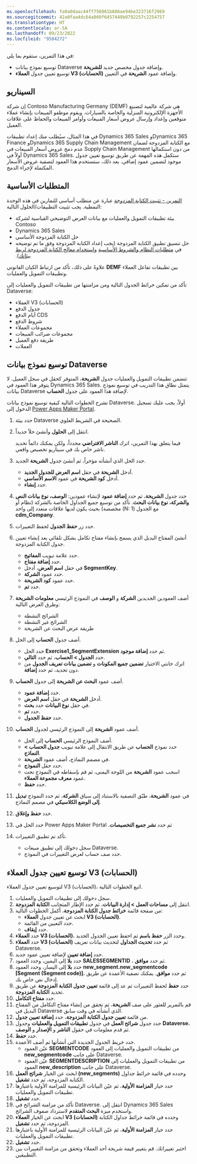 ```yaml
---
ms.openlocfilehash: fa0a0daac44ff756061b886ae94be323716f2969
ms.sourcegitcommit: 42a0faa4dc64a860f6457449b0792257c2254757
ms.translationtype: HT
ms.contentlocale: ar-SA
ms.lasthandoff: 09/23/2022
ms.locfileid: "9584272"
---
```

في هذا التمرين، ستقوم بما يلي:

- توسيع نموذج بيانات Dataverse وإضافة جدول مخصص جديد **للشريحة**.
- توسيع تعيين جدول **العملاء V3 (الحسابات)** وإضافة عمود **الشريحة** في التعيين.

## <a name="scenario"></a>السيناريو

إن شركة Contoso Manufacturing Germany ‏(DEMF) هي شركة عالمية لتصنيع الأجهزة الإلكترونية المنزلية والخاصة بالسيارات. ويقوم موظفو المبيعات بإنشاء عملاء متوقعين وإعداد وإرسال عروض أسعار المبيعات وأوامر المبيعات والحفاظ على علاقات العميل.

في هذا المثال، سيُطلب منك إعداد تطبيقات Dynamics 365 Sales وDynamics 365 Finance وDynamics 365 Supply Chain Management مع الكتابة المزدوجة لضمان عدم دمج عروض أسعار المبيعات في Supply Chain Management من دون استكمالها أولاً في Dynamics 365 Sales. ستكمل هذه المهمة عن طريق توسيع تعيين جدول موجود لتضمين عمود إضافي. بعد ذلك، ستستخدم هذا العمود لتصفية عروض الأسعار المكتملة لإجراء الدمج.

## <a name="prerequisites"></a>المتطلبات الأساسية 
[التمرين - تثبيت الكتابة المزدوجة](/training/modules/key-concepts-integrate-finance-operations-power-platform/exercise-install-dual-write/?azure-portal=true) عبارة عن متطلب أساسي للتمارين في هذه الوحدة النمطية. يجب تثبيت التطبيقات/الحلول التالية:

- بيئة تطبيقات التمويل والعمليات مع بيانات العرض التوضيحي القياسية لشركة Contoso
- Dynamics 365 Sales
- حل الكتابة المزدوجة الأساسي
- حل تنسيق تطبيق الكتابة المزدوجة (يجب إعداد الكتابة المزدوجة وفق ما تم توضيحه في [متطلبات النظام والشروط الأساسية](/dynamics365/fin-ops-core/dev-itpro/data-entities/dual-write/requirements-and-prerequisites/?azure-portal=true) و[استخدام معالج الكتابة المزدوجة لربط بيئاتك‬‏‫](/dynamics365/fin-ops-core/dev-itpro/data-entities/dual-write/link-your-environment/azure-portal=true)).

علاوةً على ذلك، تأكد من ارتباط الكيان القانوني **DEMF** بين تطبيقات تفاعل العملاء وتطبيقات التمويل والعمليات.

تأكد من تمكين خرائط الجدول التالية ومن مزامنتها من تطبيقات التمويل والعمليات إلى Dataverse:

- العملاء V3 (الحسابات)‬ 
- جدول الدفع 
- أيام الدفع CDS 
- شروط الدفع 
- مجموعات العملاء 
- مجموعات ضرائب المبيعات 
- طريقة دفع العميل 
- العملات 


## <a name="extend-the-dataverse-data-model"></a>توسيع نموذج بيانات Dataverse

تتضمن تطبيقات التمويل والعمليات جدول **الشريحة**، المتوفر كحقل في سجل العميل. لا يتوفر هذا العمود في Dynamics 365 Sales. يتمثل نطاق هذا التدريب في توسيع نموذج بيانات Dataverse لإضافة هذا العمود على جدول **الحساب**.

تشرح الخطوات التالية كيفية توسيع نموذج بيانات Dataverse. أولاً، يجب عليك تسجيل الدخول إلى [Power Apps Maker Portal](https://make.preview.powerapps.com/?azure-portal=true). 
1. حدد بيئة Dataverse الصحيحة في الشريط العلوي.
2. انتقل إلى **الحلول** وأنشئ حلاً جديداً. 

    فيما يتعلق بهذا التمرين، اترك **الناشر الافتراضي** محدداً، ولكن يمكنك دائماً تحديد ناشر خاص بك في سيناريو تخصيص واقعي.

3. حدد الحل الذي أنشأته مؤخراً، ثم أنشئ جدول **الشريحة** الجديد. 
    - أدخل **الشريحة** في حقل **اسم العرض للجدول الجديد**.
    - أدخل **كود الشريحة** في عمود **الاسم الأساسي**.
    - حدد **إنشاء**.
4. حدد جدول **الشريحة**، ثم حدد **إضافة عمود** لإنشاء عمودين: **الوصف، نوع بيانات النص والشركة، نوع بيانات البحث**. تأكد من توسيع جميع الجداول الخاصة بالشركة (نظام أو مخصصة) بحيث يكون لديها علاقات متعدد إلى واحد (N: 1) مع الجدول **cdm_Company**.
5. حدد زر **حفظ الجدول** لحفظ التغييرات.
6. أنشئ المفتاح البديل الذي يسمح بإنشاء مفتاح تكامل بشكل تلقائي بعد إنشاء تعيين جدول الكتابة المزدوجة.
    - حدد علامة تبويب **المفاتيح**.
    - حدد **إضافة مفتاح**.
    - في حقل **اسم العرض**، أدخل **SegmentKey**.
    - حدد عمود **الشركة**.
    - حدد عمود **كود الشريحة**.
    - حدد **تم**.
7. أضف العمودين الجديدين **الشركة** و **الوصف** في النموذج الرئيسي **معلومات الشريحة** وطرق العرض التالية:
    - الشرائح النشطة
    - الشرائح غير النشطة
    - طريقة عرض البحث عن الشريحة
8. أضف جدول **الحساب** إلى الحل.
    - حدد الحل **Exercise1_SegmentExtension** ثم حدد **إضافة موجود**. 
    - حدد **الجدول > الحساب**، ثم حدد **التالي**.
    - اترك خانتي الاختيار **تضمين جميع المكونات** و **تضمين بيانات تعريف الجدول‬** من دون تحديد، ثم حدد **إضافة**.
9. أضف عمود **البحث عن الشريحة‬** إلى جدول **الحساب**.
    - حدد **إضافة عمود**.
    - أدخل **الشريحة** في حقل **اسم العرض**.
    - حدد **بحث‏‎** في حقل **نوع البيانات**.
    - حدد **تم**.
    - حدد **حفظ الجدول**.
10. أضف عمود **الشريحة‬** إلى النموذج الرئيسي لجدول **الحساب**.
    - أضف النموذج الرئيسي **الحساب** إلى الحل.
    - حدد نموذج **الحساب** عن طريق الانتقال إلى علامة تبويب **جدول الحساب > النماذج**.
    - في مصمم النماذج، أضف عمود **الشريحة**.
    - حدد حقل **النموذج**.
    - اسحب عمود **الشريحة** من اللوحة اليمنى، ثم قم بإسقاطه في النموذج تحت عمود **معرف مجموعة العملاء**.
    - حدد **حفظ**.
11. في عمود **الشريحة**، طبّق التصفية بالاستناد إلى سياق **الشركة**، ثم حدد النموذج **تبديل إلى الوضع الكلاسيكي** في مصمم النماذج.
12. حدد **حفظ وإغلاق**.
13. حدد الحل في Power Apps Maker Portal ثم حدد **نشر جميع التخصيصات‬‏‫**.
14. تأكد تم تطبيق التغييرات.
    - سجل دخولك إلى تطبيق مبيعات Dataverse.
    - حدد صف حساب لعرض التغييرات في النموذج.

## <a name="extend-the-customers-v3-accounts-table-map"></a>توسيع تعيين جدول العملاء V3 (الحسابات)

لتوسيع تعيين جدول العملاء V3 (الحسابات)، اتبع الخطوات التالية.

1. سجل دخولك إلى تطبيقات التمويل والعمليات.
2. انتقل إلى **مساحات العمل > إدارة البيانات**، ثم حدد الإطار المتجانب **الكتابة المزدوجة**.
3. من صفحة قائمة **خرائط جدول الكتابة المزدوجة**، أكمل الخطوات التالية:
    - ابحث عن تعيين جدول **العملاء V3 (الحسابات)**.
    - حدد التعيين من القائمة.
    - حدد **إيقاف**.
4. حدد **العملاء V3 (الحسابات)**، وحدد الزر **حفظ باسم** ثم احفظ تعيين الجدول الجديد.
5. حدد **العملاء V3 (الحسابات)** ثم حدد **تحديث الجداول** لتحديث بيانات تعريف Dataverse.
6. حدد **إضافة تعيين** لإضافة تعيين عمود جديد.
7.  حدد **بلا** إلى اليمين، وحدد العمود **SALESSEGMENTID** ، ثم حدد **موافق**.
8. حدد **بلا** إلى اليسار، وحدد العمود **new_segment.new_segmentcode [Segment (Segment code)]**، ثم حدد **موافق**. يمكنك تصفية الأعمدة عن طريق إدخال نص خاص بك.
9. حدد **حفظ** لحفظ التغييرات ثم عد إلى قائمة **تعيين جدول الكتابة المزدوجة** عن طريق تحديد **الكتابة المزدوجة**.
10. حدد **مفتاح التكامل‎**.
11. قم بالتمرير للعثور على صف **الشريحة**، ثم تحقق من إنشاء مفتاح التكامل من المفتاح البديل في Dataverse الذي أنشأته في وقت سابق.
12. من قائمة **تعيين جدول الكتابة المزدوجة**، حدد **إضافة تعيين جدول**.
13. حدد جدول **شرائح العمل‬** في جدول **تطبيقات التمويل والعمليات** وجدول **Dataverse**، ثم قدم معلومات في حقول **الناشر** و **الإصدار** و **الوصف**.
14. حدد **حفظ**.
15. حدد خريط الجدول الجديدة التي أنشأتها ثم أضف الأعمدة.
    - عيّن العمود **SEGMENTCODE** من تطبيقات التمويل والعمليات إلى العمود **new_segmentcode** على جانب Dataverse.
    - عيّن العمود **SEGMENTDESCRIPTION** من تطبيقات التمويل والعمليات إلى العمود **new_description** على جانب Dataverse.
16. ابحث عن الخيار **شرائح العمل (new_segments)** وحدده في قائمة خرائط جداول الكتابة المزدوجة، ثم حدد **تشغيل**.
17. حدد خيار **المزامنة الأولية**، ثم عيّن البيانات الرئيسية للمزامنة الأولية باعتبارها تطبيقات التمويل والعمليات.
18. حدد **تشغيل**.
19. تأكد من مزامنة الشرائح في Dataverse. انتقل إلى Dynamics 365 Sales واستخدم ميزة **البحث المتقدم** لاسترداد صفوف الشرائح.
20. ابحث عن الخيار **العملاء V3 (الحسابات)‬** وحدده في قائمة خرائط جداول الكتابة المزدوجة، ثم حدد **تشغيل**.
21. حدد خيار **المزامنة الأولية**، ثم عيّن البيانات الرئيسية للمزامنة الأولية باعتبارها تطبيقات التمويل والعمليات.
22. حدد **تشغيل**.
23. اختبر تغييراتك. قم بتغيير قيمة شريحة أحد العملاء وتحقق من مزامنة التغييرات بين التطبيقين.
